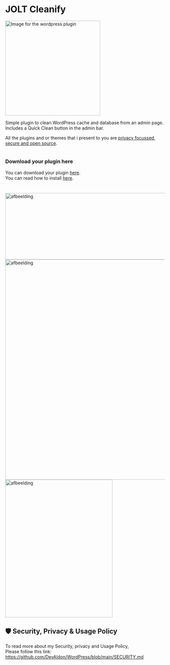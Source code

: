 <h1>JOLT Cleanify</h1>
<img src="https://github.com/user-attachments/assets/52b9b86f-ffba-4aea-8e01-8adf85d5a848" alt="Image for the wordpress plugin" width="300" >


Simple plugin to clean WordPress cache and database from an admin page. <br>Includes a Quick Clean button in the admin bar.<br>

All the plugins and or themes that i present to you are [privacy focussed, secure and open source](https://github.com/DevAldon/WordPress/blob/main/SECURITY.md).

#
### Download your plugin here
You can download your plugin [here](https://github.com/DevAldon/JOLT-Cleanify/archive/refs/heads/main.zip).<br>
You can read how to install [here](https://github.com/DevAldon/WordPress/wiki/How-to-install-the-plugins).
#

<img width="651" height="210" alt="afbeelding" src="https://github.com/user-attachments/assets/7ab2aebb-8726-40e6-80a3-c53c57e16fcc" />
<img width="1201" height="696" alt="afbeelding" src="https://github.com/user-attachments/assets/fb8eee40-33a3-4afe-86a9-386595d130c2" />
<img width="339" height="436" alt="afbeelding" src="https://github.com/user-attachments/assets/549510de-4be7-4459-b09f-f20dd078e447" />


## 🛡 Security, Privacy & Usage Policy

To read more about my Security, privacy and Usage Policy,<br>
Please follow this link: https://github.com/DevAldon/WordPress/blob/main/SECURITY.md

